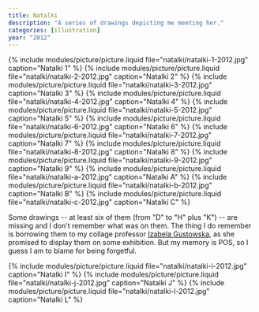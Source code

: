 ```yaml
---
title: Natalki
description: "A series of drawings depicting me meeting her."
categories: [illustration]
year: "2012"
---
```


{% include modules/picture/picture.liquid file="natalki/natalki-1-2012.jpg" caption="Natalki 1" %}
{% include modules/picture/picture.liquid file="natalki/natalki-2-2012.jpg" caption="Natalki 2" %}
{% include modules/picture/picture.liquid file="natalki/natalki-3-2012.jpg" caption="Natalki 3" %}
{% include modules/picture/picture.liquid file="natalki/natalki-4-2012.jpg" caption="Natalki 4" %}
{% include modules/picture/picture.liquid file="natalki/natalki-5-2012.jpg" caption="Natalki 5" %}
{% include modules/picture/picture.liquid file="natalki/natalki-6-2012.jpg" caption="Natalki 6" %}
{% include modules/picture/picture.liquid file="natalki/natalki-7-2012.jpg" caption="Natalki 7" %}
{% include modules/picture/picture.liquid file="natalki/natalki-8-2012.jpg" caption="Natalki 8" %}
{% include modules/picture/picture.liquid file="natalki/natalki-9-2012.jpg" caption="Natalki 9" %}
{% include modules/picture/picture.liquid file="natalki/natalki-a-2012.jpg" caption="Natalki A" %}
{% include modules/picture/picture.liquid file="natalki/natalki-b-2012.jpg" caption="Natalki B" %}
{% include modules/picture/picture.liquid file="natalki/natalki-c-2012.jpg" caption="Natalki C" %}

Some drawings -- at least six of them (from "D" to "H" plus "K") -- are missing and I don't remember what was on them. The thing I do remember is borrowing them to my collage professor [Izabela Gustowska](http://www.gustowska.com/), as she promised to display them on some exhibition. But my memory is POS, so I guess I am to blame for being forgetful.

{% include modules/picture/picture.liquid file="natalki/natalki-i-2012.jpg" caption="Natalki I" %}
{% include modules/picture/picture.liquid file="natalki/natalki-j-2012.jpg" caption="Natalki J" %}
{% include modules/picture/picture.liquid file="natalki/natalki-l-2012.jpg" caption="Natalki L" %}
